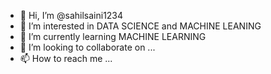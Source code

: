 - 👋 Hi, I’m @sahilsaini1234
- 👀 I’m interested in DATA SCIENCE and MACHINE LEANING
- 🌱 I’m currently learning MACHINE LEARNING
- 💞️ I’m looking to collaborate on ...
- 📫 How to reach me ...

<!---
sahilsaini1234/sahilsaini1234 is a ✨ special ✨ repository because its `README.md` (this file) appears on your GitHub profile.
You can click the Preview link to take a look at your changes.
--->
